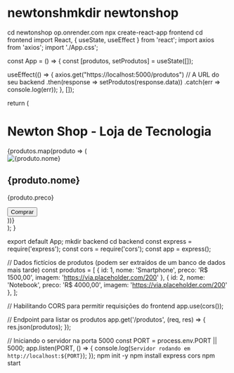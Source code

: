 # newtonshmkdir newtonshop
cd newtonshop
op.onrender.com
npx create-react-app frontend
cd frontend
import React, { useState, useEffect } from 'react';
import axios from 'axios';
import './App.css';

const App = () => {
  const [produtos, setProdutos] = useState([]);

  useEffect(() => {
    axios.get("https://localhost:5000/produtos")  // A URL do seu backend
      .then(response => setProdutos(response.data))
      .catch(err => console.log(err));
  }, []);

  return (
    <div className="App">
      <h1>Newton Shop - Loja de Tecnologia</h1>
      <div className="produtos">
        {produtos.map(produto => (
          <div key={produto.id} className="produto">
            <img src={produto.imagem} alt={produto.nome} />
            <h2>{produto.nome}</h2>
            <p>{produto.preco}</p>
            <button>Comprar</button>
          </div>
        ))}
      </div>
    </div>
  );
}

export default App;
mkdir backend
cd backend
const express = require('express');
const cors = require('cors');
const app = express();

// Dados fictícios de produtos (podem ser extraídos de um banco de dados mais tarde)
const produtos = [
  { id: 1, nome: 'Smartphone', preco: 'R$ 1500,00', imagem: 'https://via.placeholder.com/200' },
  { id: 2, nome: 'Notebook', preco: 'R$ 4000,00', imagem: 'https://via.placeholder.com/200' },
];

// Habilitando CORS para permitir requisições do frontend
app.use(cors());

// Endpoint para listar os produtos
app.get('/produtos', (req, res) => {
  res.json(produtos);
});

// Iniciando o servidor na porta 5000
const PORT = process.env.PORT || 5000;
app.listen(PORT, () => {
  console.log(`Servidor rodando em http://localhost:${PORT}`);
});
npm init -y
npm install express cors
npm start
